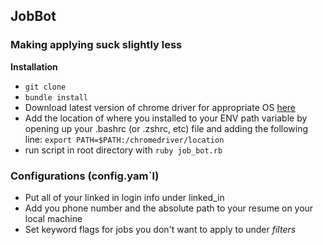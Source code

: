 ## JobBot
### Making applying suck slightly less

**Installation**

* `git clone`
* `bundle install`
* Download latest version of chrome driver for appropriate OS [here](https://sites.google.com/a/chromium.org/chromedriver/downloads)
* Add the location of where you installed to your ENV path
variable by opening up your .bashrc (or .zshrc, etc) file
and adding the following line:
	`export PATH=$PATH:/chromedriver/location`
* run script in root directory with `ruby job_bot.rb`


### Configurations (config.yam`l)
* Put all of your linked in login info under linked_in
* Add you phone number and the absolute path to your resume on your local machine
* Set keyword flags for jobs you don't want to apply to under *filters*
